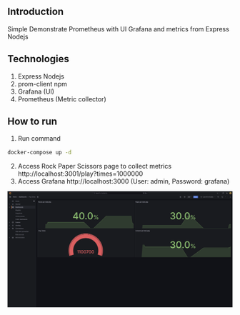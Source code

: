 ## Introduction
Simple Demonstrate Prometheus with UI Grafana and metrics from Express Nodejs

## Technologies
1. Express Nodejs
2. prom-client npm
3. Grafana (UI)
4. Prometheus (Metric collector)

## How to run

1. Run command
```bash
docker-compose up -d
```
2. Access Rock Paper Scissors page to collect metrics http://localhost:3001/play?times=1000000
3. Access Grafana http://localhost:3000 (User: admin, Password: grafana)

![Demo](images/Demo.png "UI Grafana Demo")
